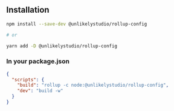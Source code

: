 ## Installation

```bash
npm install --save-dev @unlikelystudio/rollup-config

# or

yarn add -D @unlikelystudio/rollup-config
```

### In your package.json

```json
{
  "scripts": {
    "build": "rollup -c node:@unlikelystudio/rollup-config",
    "dev": "build -w"
  }
}
```
